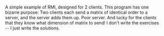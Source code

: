 A simple example of RMI, designed for 2 clients.
This program has one bizarre purpose:
Two clients each send a matrix of identical order to a server, and the server adds them up.  Poor server.  And lucky for the clients that they know what dimension of matrix to send!  I don't write the exercises -- I just write the solutions.

